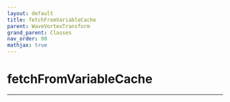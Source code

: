 ```yaml
---
layout: default
title: fetchFromVariableCache
parent: WaveVortexTransform
grand_parent: Classes
nav_order: 90
mathjax: true
---
```


#  fetchFromVariableCache




---

